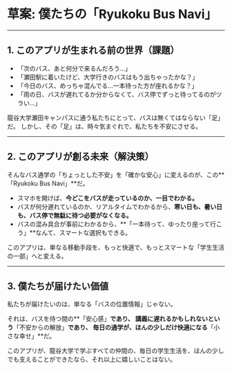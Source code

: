 # 草案: 僕たちの「Ryukoku Bus Navi」

---

## 1. このアプリが生まれる前の世界（課題）

- 「次のバス、あと何分で来るんだろう…」
- 「瀬田駅に着いたけど、大学行きのバスはもう出ちゃったかな？」
- 「今日のバス、めっちゃ混んでる…一本待った方が座れるかな？」
- 「雨の日、バスが遅れてるか分からなくて、バス停でずっと待ってるのがツラい…」

龍谷大学瀬田キャンパスに通う私たちにとって、バスは無くてはならない「足」だ。
しかし、その「足」は、時々気まぐれで、私たちを不安にさせる。

---

## 2. このアプリが創る未来（解決策）

そんなバス通学の「ちょっとした不安」を「確かな安心」に変えるのが、この**「Ryukoku Bus Navi」**だ。

- スマホを開けば、**今どこをバスが走っているのか、一目でわかる。**
- バスが何分遅れているのか、リアルタイムでわかるから、**寒い日も、暑い日も、バス停で無駄に待つ必要がなくなる。**
- バスの混み具合が事前にわかるから、**「一本待って、ゆったり座って行こう」**なんて、スマートな選択もできる。

このアプリは、単なる移動手段を、もっと快適で、もっとスマートな「学生生活の一部」へと変える。

---

## 3. 僕たちが届けたい価値

私たちが届けたいのは、単なる「バスの位置情報」じゃない。

それは、バスを待つ間の**「安心感」**であり、
講義に遅れるかもしれないという**「不安からの解放」**であり、
毎日の通学が、ほんの少しだけ快適になる**「小さな幸せ」**だ。

このアプリが、龍谷大学で学ぶすべての仲間の、毎日の学生生活を、ほんの少しでも支えることができたなら、それ以上に嬉しいことはない。 